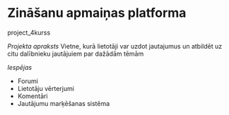 # Zināšanu apmaiņas platforma
project_4kurss

*Projekta apraksts*
Vietne, kurā lietotāji var uzdot jautajumus un atbildēt uz citu dalībnieku jautājuiem par dažādām tēmām

*Iespējas*
- Forumi
- Lietotāju vērterjumi
- Komentāri
- Jautājumu marķēšanas sistēma

  

